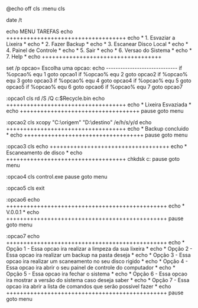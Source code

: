 @echo off
cls
:menu
cls

date /t
                   
echo            MENU TAREFAS
echo  +++++++++++++++++++++++++++++++++++
echo * 1. Esvaziar a Lixeira            * 
echo * 2. Fazer Backup                  *
echo * 3. Escanear Disco Local          *
echo * 4. Painel de Controle            *
echo * 5. Sair                          * 
echo * 6. Versao do Sistema             * 
echo * 7. Help                          * 
echo  +++++++++++++++++++++++++++++++++++

set /p opcao= Escolha uma opcao: 
echo ------------------------------
if %opcao% equ 1 goto opcao1
if %opcao% equ 2 goto opcao2
if %opcao% equ 3 goto opcao3
if %opcao% equ 4 goto opcao4
if %opcao% equ 5 goto opcao5
if %opcao% equ 6 goto opcao6
if %opcao% equ 7 goto opcao7

:opcao1
cls
rd /S /Q c:\$Recycle.bin
echo +++++++++++++++++++++++++++++++++++
echo *      Lixeira Esvaziada          *
echo +++++++++++++++++++++++++++++++++++
pause
goto menu

:opcao2
cls
xcopy "C:\origem" "D:\destino" /e/h/s/y/d
echo +++++++++++++++++++++++++++++++++++
echo *      Backup concluido           *
echo +++++++++++++++++++++++++++++++++++
pause
goto menu

:opcao3
cls
echo +++++++++++++++++++++++++++++++++++
echo *     Escaneamento de disco       *
echo +++++++++++++++++++++++++++++++++++
chkdsk c:
pause
goto menu

:opcao4
cls
control.exe
pause
goto menu

:opcao5
cls
exit

:opcao6
echo +++++++++++++++++++++++++++++++++++++++++++++++
echo * V.0.0.1 *
echo +++++++++++++++++++++++++++++++++++++++++++++++
pause
goto menu

:opcao7
echo +++++++++++++++++++++++++++++++++++++++++++++++
echo * Opção 1 - Essa opcao ira realizar a limpeza da sua lixeira                  *
echo * Opção 2 - Essa opcao ira realizar um backup na pasta deseja                 *
echo * Opção 3 - Essa opcao ira realizar um scaneamento no seu disco rigido        *
echo * Opção 4 - Essa opcao ira abrir o seu painel de controle do computador       *
echo * Opção 5 - Essa opcao ira fechar o sistema                                   *
echo * Opção 6 - Essa opcao ira mostrar a versão do sistema caso deseja saber      *
echo * Opção 7 - Essa opcao ira abrir a lista de comandos que serão possivel fazer *
echo +++++++++++++++++++++++++++++++++++++++++++++++
pause
goto menu
